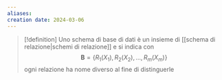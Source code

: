 ```yaml
---
aliases: 
creation date: 2024-03-06
---
```


>[!definition]
>Uno schema di base di dati è un insieme di [[schema di relazione|schemi di relazione]] e si indica con
>$$\mathbf{B} = \{ R_{1}(X_{1}), R_{2}(X_{2}), \dots, R_{m}(X_{m}) \}$$
>ogni relazione ha nome diverso al fine di distinguerle

